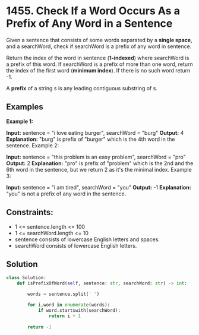 # 1455. Check If a Word Occurs As a Prefix of Any Word in a Sentence

Given a sentence that consists of some words separated by a **single space**, and a searchWord, check if searchWord is a prefix of any word in sentence.

Return the index of the word in sentence (**1-indexed**) where searchWord is a prefix of this word. If searchWord is a prefix of more than one word, return the index of the first word (**minimum index**). If there is no such word return -1.

A **prefix** of a string s is any leading contiguous substring of s.

## Examples

**Example 1:**

**Input:** sentence = "i love eating burger", searchWord = "burg"
**Output:** 4
**Explanation:** "burg" is prefix of "burger" which is the 4th word in the sentence.
Example 2:

**Input:** sentence = "this problem is an easy problem", searchWord = "pro"
**Output:** 2
**Explanation:** "pro" is prefix of "problem" which is the 2nd and the 6th word in the sentence, but we return 2 as it's the minimal index.
Example 3:

**Input:** sentence = "i am tired", searchWord = "you"
**Output:** -1
**Explanation:** "you" is not a prefix of any word in the sentence.
 

## Constraints:

- 1 <= sentence.length <= 100
- 1 <= searchWord.length <= 10
- sentence consists of lowercase English letters and spaces.
- searchWord consists of lowercase English letters.

## Solution

```python
class Solution:
    def isPrefixOfWord(self, sentence: str, searchWord: str) -> int:

        words = sentence.split(' ')

        for i,word in enumerate(words):
            if word.startswith(searchWord):
                return i + 1
        
        return -1
```